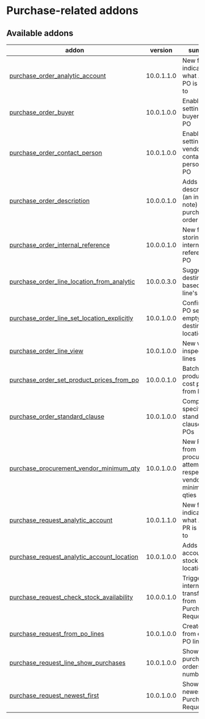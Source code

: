 Purchase-related addons
=======================

[//]: # (addons)

Available addons
----------------
addon | version | summary
--- | --- | ---
[purchase_order_analytic_account](purchase_order_analytic_account/) | 10.0.1.1.0 | New field for indicating what AA the PO is related to
[purchase_order_buyer](purchase_order_buyer/) | 10.0.1.0.0 | Enables setting the buyer for a PO
[purchase_order_contact_person](purchase_order_contact_person/) | 10.0.1.0.0 | Enables setting the vendor's contact person for a PO
[purchase_order_description](purchase_order_description/) | 10.0.0.1.0 | Adds a description (an internal note) to purchase order
[purchase_order_internal_reference](purchase_order_internal_reference/) | 10.0.0.1.0 | New field for storing an internal reference to PO
[purchase_order_line_location_from_analytic](purchase_order_line_location_from_analytic/) | 10.0.0.3.0 | Suggest line destination based on line's AA
[purchase_order_line_set_location_explicitly](purchase_order_line_set_location_explicitly/) | 10.0.1.0.0 | Confirming a PO sets lines' empty destination locations
[purchase_order_line_view](purchase_order_line_view/) | 10.0.1.0.0 | New view for inspecting PO lines
[purchase_order_set_product_prices_from_po](purchase_order_set_product_prices_from_po/) | 10.0.0.1.0 | Batch update products' cost prices from PO
[purchase_order_standard_clause](purchase_order_standard_clause/) | 10.0.1.0.0 | Company-specific standard clause for POs
[purchase_procurement_vendor_minimum_qty](purchase_procurement_vendor_minimum_qty/) | 10.0.1.0.0 | New POs from procurements attempt to respect vendor minimum qties
[purchase_request_analytic_account](purchase_request_analytic_account/) | 10.0.1.1.0 | New field for indicating what AA the PR is related to
[purchase_request_analytic_account_location](purchase_request_analytic_account_location/) | 10.0.1.0.0 | Adds analytic account stock location to PR
[purchase_request_check_stock_availability](purchase_request_check_stock_availability/) | 10.0.0.1.0 | Trigger internal transfers from Purchase Request view
[purchase_request_from_po_lines](purchase_request_from_po_lines/) | 10.0.1.0.0 | Create PRs from existing PO lines
[purchase_request_line_show_purchases](purchase_request_line_show_purchases/) | 10.0.1.0.0 | Show related purchase orders' numbers
[purchase_request_newest_first](purchase_request_newest_first/) | 10.0.1.0.0 | Shows newest Purchase Requests first

[//]: # (end addons)

